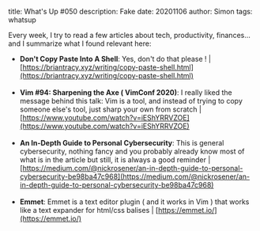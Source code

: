 title: What's Up #050
description: Fake
date: 20201106
author: Simon
tags: whatsup

Every week, I try to read a few articles about tech, productivity, finances... and I summarize what I found relevant here:

* __Don't Copy Paste Into A Shell__: Yes, don't do that please ! | [https://briantracy.xyz/writing/copy-paste-shell.html](https://briantracy.xyz/writing/copy-paste-shell.html)
<br></br>
* __Vim #94: Sharpening the Axe ( VimConf 2020)__: I really liked the message behind this talk: Vim is a tool, and instead of trying to copy someone else's tool, just sharp your own from scratch | [https://www.youtube.com/watch?v=iEShYRRVZOE](https://www.youtube.com/watch?v=iEShYRRVZOE)
<br></br>
* __An In-Depth Guide to Personal Cybersecurity__: This is general cybersecurity, nothing fancy and you probably already know most of what is in the article but still, it is always a good reminder | [https://medium.com/@nickrosener/an-in-depth-guide-to-personal-cybersecurity-be98ba47c968](https://medium.com/@nickrosener/an-in-depth-guide-to-personal-cybersecurity-be98ba47c968)
<br></br>
* __Emmet__: Emmet is a text editor plugin ( and it works in Vim ) that works like a text expander for html/css balises | [https://emmet.io/](https://emmet.io/)
<br></br>
